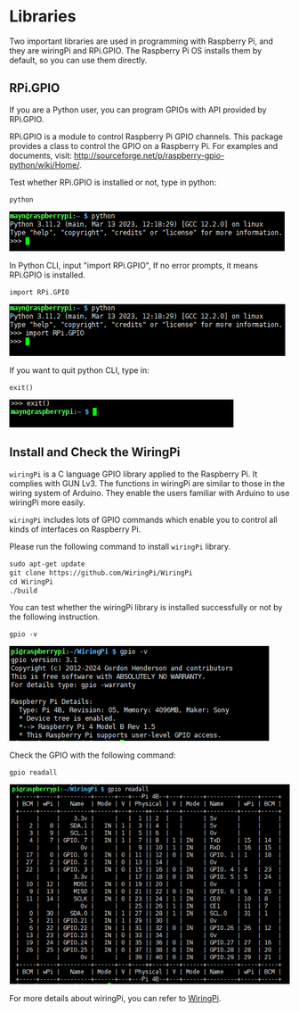 # Libraries

Two important libraries are used in programming with Raspberry Pi, and they are wiringPi and RPi.GPIO. The Raspberry Pi OS installs them by default, so you can use them directly.

## RPi.GPIO

If you are a Python user, you can program GPIOs with API provided by RPi.GPIO.

RPi.GPIO is a module to control Raspberry Pi GPIO channels. This package provides a class to control the GPIO on a Raspberry Pi. For examples and documents, visit: http://sourceforge.net/p/raspberry-gpio-python/wiki/Home/.

Test whether RPi.GPIO is installed or not, type in python:

```
python
```

![](./img/gpio1.png)

In Python CLI, input "import RPi.GPIO", If no error prompts, it means RPi.GPIO is installed.

```
import RPi.GPIO
```

![](./img/gpio2.png)

If you want to quit python CLI, type in:

```
exit()
```

![](./img/gpio3.png)

## Install and Check the WiringPi

`wiringPi` is a C language GPIO library applied to the Raspberry Pi. It complies with GUN Lv3. The functions in wiringPi are similar to those in the wiring system of Arduino. They enable the users familiar with Arduino to use wiringPi more easily.

`wiringPi` includes lots of GPIO commands which enable you to control all kinds of interfaces on Raspberry Pi.

Please run the following command to install `wiringPi` library.

```
sudo apt-get update
git clone https://github.com/WiringPi/WiringPi
cd WiringPi
./build
```

You can test whether the wiringPi library is installed successfully or not by the following instruction.

```
gpio -v
```

![](./img/gpio4.png)

Check the GPIO with the following command:

```
gpio readall
```

![](./img/gpio5.png)

For more details about wiringPi, you can refer to [WiringPi](https://github.com/WiringPi/WiringPi).
